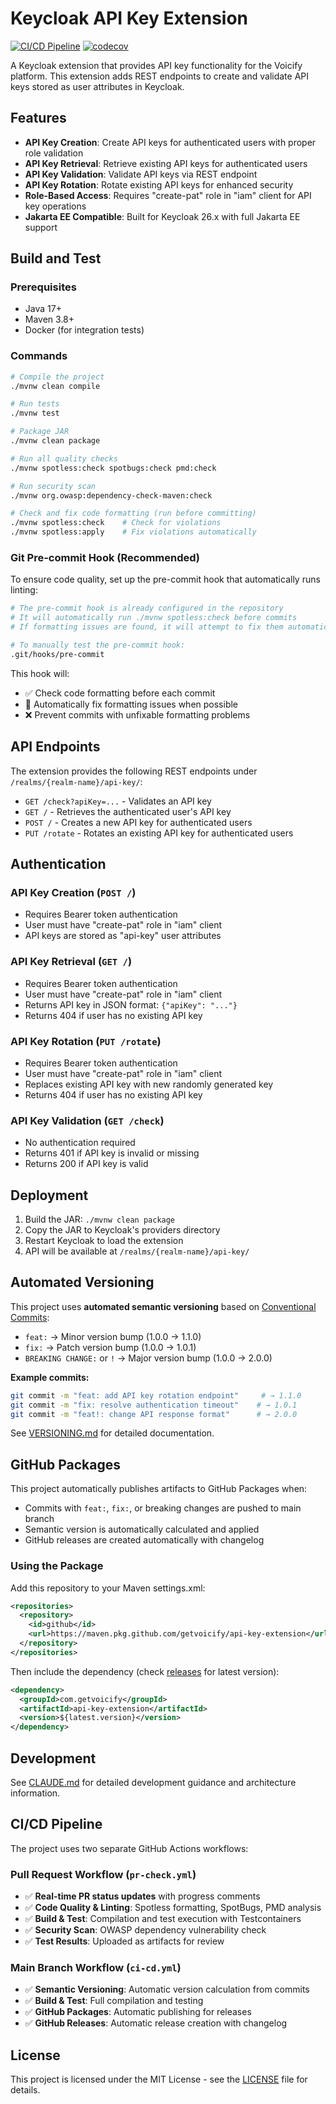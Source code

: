 # Keycloak API Key Extension

[![CI/CD Pipeline](https://github.com/getvoicify/api-key-extension/actions/workflows/ci-cd.yml/badge.svg)](https://github.com/getvoicify/api-key-extension/actions/workflows/ci-cd.yml)
[![codecov](https://codecov.io/gh/getvoicify/api-key-extension/branch/main/graph/badge.svg)](https://codecov.io/gh/getvoicify/api-key-extension)

A Keycloak extension that provides API key functionality for the Voicify platform. This extension adds REST endpoints to create and validate API keys stored as user attributes in Keycloak.

## Features

- **API Key Creation**: Create API keys for authenticated users with proper role validation
- **API Key Retrieval**: Retrieve existing API keys for authenticated users
- **API Key Validation**: Validate API keys via REST endpoint
- **API Key Rotation**: Rotate existing API keys for enhanced security
- **Role-Based Access**: Requires "create-pat" role in "iam" client for API key operations
- **Jakarta EE Compatible**: Built for Keycloak 26.x with full Jakarta EE support

## Build and Test

### Prerequisites

- Java 17+
- Maven 3.8+
- Docker (for integration tests)

### Commands

```bash
# Compile the project
./mvnw clean compile

# Run tests
./mvnw test

# Package JAR
./mvnw clean package

# Run all quality checks
./mvnw spotless:check spotbugs:check pmd:check

# Run security scan
./mvnw org.owasp:dependency-check-maven:check

# Check and fix code formatting (run before committing)
./mvnw spotless:check    # Check for violations
./mvnw spotless:apply    # Fix violations automatically
```

### Git Pre-commit Hook (Recommended)

To ensure code quality, set up the pre-commit hook that automatically runs linting:

```bash
# The pre-commit hook is already configured in the repository
# It will automatically run ./mvnw spotless:check before commits
# If formatting issues are found, it will attempt to fix them automatically

# To manually test the pre-commit hook:
.git/hooks/pre-commit
```

This hook will:
- ✅ Check code formatting before each commit
- 🔧 Automatically fix formatting issues when possible  
- ❌ Prevent commits with unfixable formatting problems

## API Endpoints

The extension provides the following REST endpoints under `/realms/{realm-name}/api-key/`:

- `GET /check?apiKey=...` - Validates an API key
- `GET /` - Retrieves the authenticated user's API key
- `POST /` - Creates a new API key for authenticated users
- `PUT /rotate` - Rotates an existing API key for authenticated users

## Authentication

### API Key Creation (`POST /`)
- Requires Bearer token authentication
- User must have "create-pat" role in "iam" client
- API keys are stored as "api-key" user attributes

### API Key Retrieval (`GET /`)
- Requires Bearer token authentication
- User must have "create-pat" role in "iam" client
- Returns API key in JSON format: `{"apiKey": "..."}`
- Returns 404 if user has no existing API key

### API Key Rotation (`PUT /rotate`)
- Requires Bearer token authentication
- User must have "create-pat" role in "iam" client
- Replaces existing API key with new randomly generated key
- Returns 404 if user has no existing API key

### API Key Validation (`GET /check`)
- No authentication required
- Returns 401 if API key is invalid or missing
- Returns 200 if API key is valid

## Deployment

1. Build the JAR: `./mvnw clean package`
2. Copy the JAR to Keycloak's providers directory
3. Restart Keycloak to load the extension
4. API will be available at `/realms/{realm-name}/api-key/`

## Automated Versioning

This project uses **automated semantic versioning** based on [Conventional Commits](https://www.conventionalcommits.org/):

- `feat:` → Minor version bump (1.0.0 → 1.1.0)
- `fix:` → Patch version bump (1.0.0 → 1.0.1)  
- `BREAKING CHANGE:` or `!` → Major version bump (1.0.0 → 2.0.0)

**Example commits:**
```bash
git commit -m "feat: add API key rotation endpoint"     # → 1.1.0
git commit -m "fix: resolve authentication timeout"    # → 1.0.1
git commit -m "feat!: change API response format"      # → 2.0.0
```

See [VERSIONING.md](VERSIONING.md) for detailed documentation.

## GitHub Packages

This project automatically publishes artifacts to GitHub Packages when:
- Commits with `feat:`, `fix:`, or breaking changes are pushed to main branch
- Semantic version is automatically calculated and applied
- GitHub releases are created automatically with changelog

### Using the Package

Add this repository to your Maven settings.xml:

```xml
<repositories>
  <repository>
    <id>github</id>
    <url>https://maven.pkg.github.com/getvoicify/api-key-extension</url>
  </repository>
</repositories>
```

Then include the dependency (check [releases](https://github.com/getvoicify/api-key-extension/releases) for latest version):

```xml
<dependency>
  <groupId>com.getvoicify</groupId>
  <artifactId>api-key-extension</artifactId>
  <version>${latest.version}</version>
</dependency>
```

## Development

See [CLAUDE.md](CLAUDE.md) for detailed development guidance and architecture information.

## CI/CD Pipeline

The project uses two separate GitHub Actions workflows:

### **Pull Request Workflow** (`pr-check.yml`)
- ✅ **Real-time PR status updates** with progress comments
- ✅ **Code Quality & Linting**: Spotless formatting, SpotBugs, PMD analysis
- ✅ **Build & Test**: Compilation and test execution with Testcontainers  
- ✅ **Security Scan**: OWASP dependency vulnerability check
- ✅ **Test Results**: Uploaded as artifacts for review

### **Main Branch Workflow** (`ci-cd.yml`)
- ✅ **Semantic Versioning**: Automatic version calculation from commits
- ✅ **Build & Test**: Full compilation and testing
- ✅ **GitHub Packages**: Automatic publishing for releases
- ✅ **GitHub Releases**: Automatic release creation with changelog

## License

This project is licensed under the MIT License - see the [LICENSE](LICENSE) file for details.